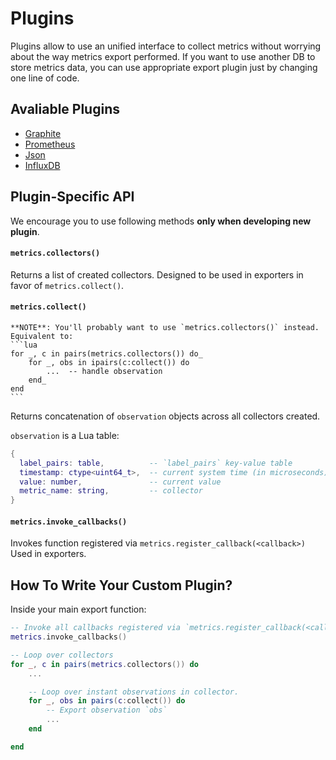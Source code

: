 # Plugins

Plugins allow to use an unified interface to collect metrics without worrying about the way metrics export performed.
If you want to use another DB to store metrics data, you can use appropriate export plugin just by changing one line of code.


## Avaliable Plugins

- [Graphite](./graphite/README.md)
- [Prometheus](./prometheus/README.md)
- [Json](./json/README.md)
- [InfluxDB](./influxdb/README.md)

## Plugin-Specific API

We encourage you to use following methods **only when developing new plugin**.

#### `metrics.collectors()`
   Returns a list of created collectors.
   Designed to be used in exporters in favor of `metrics.collect()`.

#### `metrics.collect()`
    **NOTE**: You'll probably want to use `metrics.collectors()` instead.
    Equivalent to:
    ```lua
    for _, c in pairs(metrics.collectors()) do_
        for _, obs in ipairs(c:collect()) do
            ...  -- handle observation
        end_
    end
    ```

  Returns concatenation of `observation` objects across all collectors created.

  `observation` is a Lua table:
  ```lua
  {
    label_pairs: table,          -- `label_pairs` key-value table
    timestamp: ctype<uint64_t>,  -- current system time (in microseconds)
    value: number,               -- current value
    metric_name: string,         -- collector
  }
  ```

#### `metrics.invoke_callbacks()`
   Invokes function registered via `metrics.register_callback(<callback>)`
   Used in exporters.


## How To Write Your Custom Plugin?
Inside your main export function:

```lua
-- Invoke all callbacks registered via `metrics.register_callback(<callback-function>)`.
metrics.invoke_callbacks()

-- Loop over collectors
for _, c in pairs(metrics.collectors()) do
    ...

    -- Loop over instant observations in collector.
    for _, obs in pairs(c:collect()) do
        -- Export observation `obs`
        ...
    end

end
```
